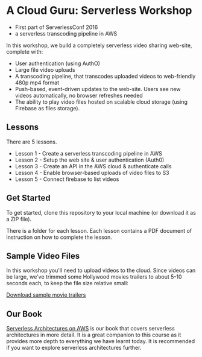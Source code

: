 # A Cloud Guru: Serverless Workshop
- First part of ServerlessConf 2016
- a serverless transcoding pipeline in AWS

In this workshop, we build a completely serverless video sharing web-site, complete with:

 - User authentication (using AuthO)
 - Large file video uploads
 - A transcoding pipeline, that transcodes uploaded videos to web-friendly 480p mp4 format
 - Push-based, event-driven updates to the web-site. Users see new videos automatically, no browser refreshes needed
 - The ability to play video files hosted on scalable cloud storage (using Firebase as files storage).

## Lessons

There are 5 lessons.

 - Lesson 1 - Create a serverless transcoding pipeline in AWS
 - Lesson 2 - Setup the web site & user authentication (Auth0)
 - Lesson 3 - Create an API in the AWS cloud & authenticate calls
 - Lesson 4 - Enable browser-based uploads of video files to S3
 - Lesson 5 - Connect firebase to list videos

## Get Started

To get started, clone this repository to your local machine (or download it as a ZIP file).

There is a folder for each lesson. Each lesson contains a PDF document of instruction on how to complete the lesson.

## Sample Video Files

In this workshop you'll need to upload videos to the cloud. Since videos can be large, we've trimmed some Hollywood movies trailers to about 5-10 seconds each, to keep the file size relative small:

[Download sample movie trailers](https://drive.google.com/file/d/0B6ocHaxFaZT-T2dWTnhyaVg3RUk/view?usp=sharing)

## Our Book
[Serverless Architectures on AWS](https://www.manning.com/books/serverless-architectures-on-aws?a_aid=serverless-architectures-on-aws&a_bid=145280de) is our book that covers serverless architectures in more detail. It is a great companion to this course as it provides more depth to everything we have learnt today. It is recommended if you want to explore serverless architectures further.
